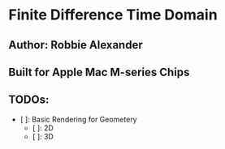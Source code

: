 # Finite Difference Time Domain 
## Author: Robbie Alexander 
## Built for Apple Mac M-series Chips

## TODOs:
- [ ]: Basic Rendering for Geometery 
    - [ ]: 2D 
    - [ ]: 3D
##
